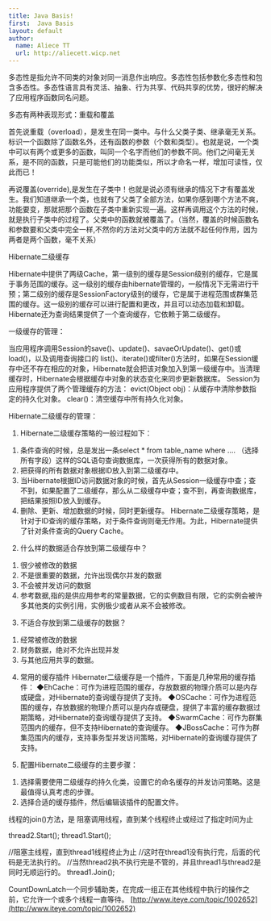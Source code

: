 ```yaml
---
title: Java Basis!
first:  Java Basis
layout: default
author:
  name: Aliece TT
  url: http://aliecett.wicp.net
---
```


多态性是指允许不同类的对象对同一消息作出响应。多态性包括参数化多态性和包含多态性。多态性语言具有灵活、抽象、行为共享、代码共享的优势，很好的解决了应用程序函数同名问题。

多态有两种表现形式：重载和覆盖

首先说重载（overload），是发生在同一类中。与什么父类子类、继承毫无关系。标识一个函数除了函数名外，还有函数的参数（个数和类型）。也就是说，一个类中可以有两个或更多的函数，叫同一个名字而他们的参数不同。他们之间毫无关系，是不同的函数，只是可能他们的功能类似，所以才命名一样，增加可读性，仅此而已！

再说覆盖(override),是发生在子类中！也就是说必须有继承的情况下才有覆盖发生。我们知道继承一个类，也就有了父类了全部方法，如果你感到哪个方法不爽，功能要变，那就把那个函数在子类中重新实现一遍。这样再调用这个方法的时候，就是执行子类中的过程了。父类中的函数就被覆盖了。（当然，覆盖的时候函数名和参数要和父类中完全一样,不然你的方法对父类中的方法就不起任何作用，因为两者是两个函数，毫不关系）
 

Hibernate二级缓存

Hibernate中提供了两级Cache，第一级别的缓存是Session级别的缓存，它是属于事务范围的缓存。这一级别的缓存由hibernate管理的，一般情况下无需进行干预；第二级别的缓存是SessionFactory级别的缓存，它是属于进程范围或群集范围的缓存。这一级别的缓存可以进行配置和更改，并且可以动态加载和卸载。 Hibernate还为查询结果提供了一个查询缓存，它依赖于第二级缓存。

一级缓存的管理：

当应用程序调用Session的save()、update()、savaeOrUpdate()、get()或load()，以及调用查询接口的 list()、iterate()或filter()方法时，如果在Session缓存中还不存在相应的对象，Hibernate就会把该对象加入到第一级缓存中。当清理缓存时，Hibernate会根据缓存中对象的状态变化来同步更新数据库。 Session为应用程序提供了两个管理缓存的方法： evict(Object obj)：从缓存中清除参数指定的持久化对象。 clear()：清空缓存中所有持久化对象。

Hibernate二级缓存的管理：

1. Hibernate二级缓存策略的一般过程如下：
1) 条件查询的时候，总是发出一条select * from table_name where …. （选择所有字段）这样的SQL语句查询数据库，一次获得所有的数据对象。
2) 把获得的所有数据对象根据ID放入到第二级缓存中。
3) 当Hibernate根据ID访问数据对象的时候，首先从Session一级缓存中查；查不到，如果配置了二级缓存，那么从二级缓存中查；查不到，再查询数据库，把结果按照ID放入到缓存。
4) 删除、更新、增加数据的时候，同时更新缓存。
Hibernate二级缓存策略，是针对于ID查询的缓存策略，对于条件查询则毫无作用。为此，Hibernate提供了针对条件查询的Query Cache。

2. 什么样的数据适合存放到第二级缓存中？ 
1) 很少被修改的数据 
2) 不是很重要的数据，允许出现偶尔并发的数据 
3) 不会被并发访问的数据 
4) 参考数据,指的是供应用参考的常量数据，它的实例数目有限，它的实例会被许多其他类的实例引用，实例极少或者从来不会被修改。

3. 不适合存放到第二级缓存的数据？ 
1) 经常被修改的数据 
2) 财务数据，绝对不允许出现并发 
3) 与其他应用共享的数据。

4. 常用的缓存插件 Hibernater二级缓存是一个插件，下面是几种常用的缓存插件：
◆EhCache：可作为进程范围的缓存，存放数据的物理介质可以是内存或硬盘，对Hibernate的查询缓存提供了支持。
◆OSCache：可作为进程范围的缓存，存放数据的物理介质可以是内存或硬盘，提供了丰富的缓存数据过期策略，对Hibernate的查询缓存提供了支持。
◆SwarmCache：可作为群集范围内的缓存，但不支持Hibernate的查询缓存。
◆JBossCache：可作为群集范围内的缓存，支持事务型并发访问策略，对Hibernate的查询缓存提供了支持。

5. 配置Hibernate二级缓存的主要步骤：
1) 选择需要使用二级缓存的持久化类，设置它的命名缓存的并发访问策略。这是最值得认真考虑的步骤。
2) 选择合适的缓存插件，然后编辑该插件的配置文件。


线程的join()方法，是 阻塞调用线程，直到某个线程终止或经过了指定时间为止 

thread2.Start(); 
thread1.Start(); 
   
//阻塞主线程，直到thread1线程终止为止 
//这时在thread1没有执行完，后面的代码是无法执行的。 
//当然thread2执不执行完是不管的，并且thread1与thread2是同时无顺运行的。 
thread1.Join(); 

CountDownLatch一个同步辅助类，在完成一组正在其他线程中执行的操作之前，它允许一个或多个线程一直等待。
[http://www.iteye.com/topic/1002652](http://www.iteye.com/topic/1002652)
